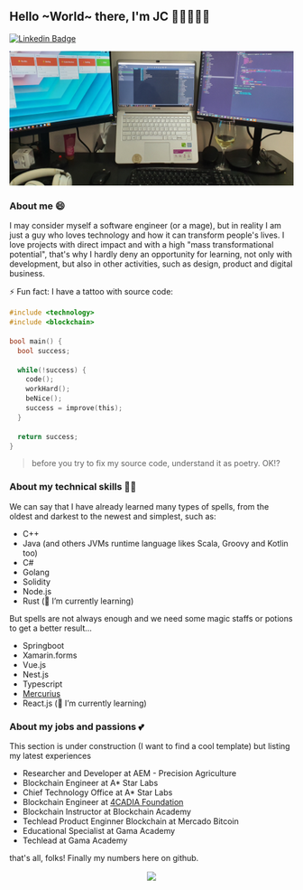 ## Hello ~World~ there, I'm JC 👋🏻👨🏻‍💻
[![Linkedin Badge](https://img.shields.io/badge/-LinkedIn-blue?style=flat-square&logo=Linkedin&logoColor=white&link=https://www.linkedin.com/in/jcbombardelli/)](https://www.linkedin.com/in/jcbombardelli/)

![GitHub Logo](/banner.jpg)

### About me 😄
I may consider myself a software engineer (or a mage), but in reality I am just a guy who loves technology and how it can transform people's lives. I love projects with direct impact and with a high "mass transformational potential", that's why I hardly deny an opportunity for learning, not only with development, but also in other activities, such as design, product and digital business.

⚡ Fun fact: I have a tattoo with source code:
```c
#include <technology>
#include <blockchain>

bool main() {
  bool success;
  
  while(!success) {
    code();
    workHard();
    beNice();
    success = improve(this);
  }
  
  return success;
}
```
> before you try to fix my source code, understand it as poetry. OK!?


### About my technical skills 🧙🏻
We can say that I have already learned many types of spells, from the oldest and darkest to the newest and simplest, such as:
- C++
- Java (and others JVMs runtime language likes Scala, Groovy and Kotlin too)
- C#
- Golang
- Solidity
- Node.js
- Rust (🌱 I’m currently learning)

But spells are not always enough and we need some magic staffs or potions to get a better result...
- Springboot
- Xamarin.forms
- Vue.js
- Nest.js
- Typescript
- [Mercurius](https://github.com/novatrixtech/mercurius)
- React.js (🌱 I’m currently learning)

### About my jobs and passions 💕
This section is under construction (I want to find a cool template) but listing my latest experiences
- Researcher and Developer at AEM - Precision Agriculture
- Blockchain Engineer at A* Star Labs
- Chief Technology Office at A* Star Labs
- Blockchain Engineer at [4CADIA Foundation](https://github.com/4cadia-foundation)
- Blockchain Instructor at Blockchain Academy
- Techlead Product Enginner Blockchain  at Mercado Bitcoin
- Educational Specialist at Gama Academy
- Techlead at Gama Academy


that's all, folks! Finally my numbers here on github.

<p align="center">
  <a href="https://github.com/jcbombardelli/github-readme-stats">
    <img
      align="center"
      height="165"
      src="https://github-readme-stats.vercel.app/api?username=jcbombardelli&count_private=true&show_icons=true&custom_title=Github%20Status&hide=issues&theme=radical"
    />
  </a>
</p>



